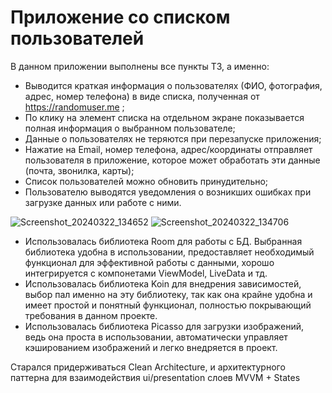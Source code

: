 # Приложение со списком пользователей

В данном приложении выполнены все пункты ТЗ, а именно:
- Выводится краткая информация о пользователях (ФИО, фотография, адрес, номер телефона) в виде списка, полученная от https://randomuser.me ;
- По клику на элемент списка на отдельном экране показывается полная информация о выбранном пользователе;
- Данные о пользователях не теряются при перезапуске приложения;
- Нажатие на Email, номер телефона, адрес/координаты отправляет пользователя в приложение, которое может обработать эти данные (почта, звонилка, карты);
- Список пользователей можно обновить принудительно;
- Пользователю выводятся уведомления о возникших ошибках при загрузке данных или работе с ними.

![Screenshot_20240322_134652](https://github.com/bnns17/TestTask/assets/106018433/48b09fb7-4539-4df8-b5c9-4b97887fe55d) ![Screenshot_20240322_134706](https://github.com/bnns17/TestTask/assets/106018433/452a0d77-1b67-451c-aa8e-0beb222a927b)

- Использовалась библиотека Room для работы с БД. Выбранная библиотека удобна в использовании, предоставляет необходимый функционал для эффективной работы с данными, хорошо интегрируется с компонетами ViewModel, LiveData и тд.
- Использовалась библиотека Koin для внедрения зависимостей, выбор пал именно на эту библиотеку, так как она крайне удобна и имеет простой и понятный функционал, полностью покрывающий требования в данном проекте.
- Использовалась библиотека Picasso для загрузки изображений, ведь она проста в использовании, автоматически управляет кэшированием изображений и легко внедряется в проект.

Старался придерживаться Clean Architecture, и архитектурного паттерна для взаимодействия ui/presentation слоев MVVM + States
